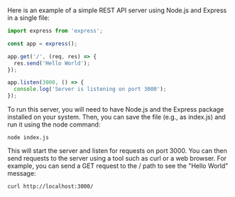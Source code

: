  Here is an example of a simple REST API server using Node.js and Express in a single file:

```Typescript
import express from 'express';

const app = express();

app.get('/', (req, res) => {
  res.send('Hello World');
});

app.listen(3000, () => {
  console.log('Server is listening on port 3000');
});

```

To run this server, you will need to have Node.js and the Express package installed on your system. Then, you can save the file (e.g., as index.js) and run it using the node command:

```
node index.js
```

This will start the server and listen for requests on port 3000. You can then send requests to the server using a tool such as curl or a web browser. For example, you can send a GET request to the / path to see the "Hello World" message:

```curl http://localhost:3000/```
